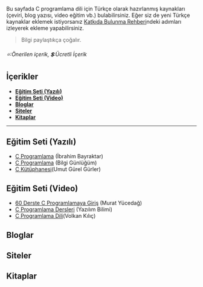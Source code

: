 Bu sayfada C programlama dili için Türkçe olarak hazırlanmış kaynakları (çeviri, blog yazısı, video eğitim vb.) bulabilirsiniz. 
Eğer siz de yeni Türkçe kaynaklar eklemek istiyorsanız [Katkıda Bulunma Rehberi](https://github.com/vimevim/turkce-C-kaynaklari/blob/main/katkida-bulunma-rehberi.md)ndeki adımları izleyerek ekleme yapabilirsiniz.
> Bilgi paylaştıkça çoğalır.
###### :star::Önerilen içerik,  :heavy_dollar_sign::Ücretli İçerik


## İçerikler
* **[Eğitim Seti (Yazılı)](#eğitim-seti-yazılı)**  
* **[Eğitim Seti (Video)](#eğitim-seti-video)**  
* **[Bloglar](#bloglar)**
* **[Siteler](#siteler)**
* **[Kitaplar](#kitaplar)**
  
- - -

## Eğitim Seti (Yazılı)
* [C Programlama](http://www.ibrahimbayraktar.net/p/c-programlama.html) (İbrahim Bayraktar)
* [C Programlama](https://www.bilgigunlugum.net/prog/cprog/c_proggiris) (Bilgi Günlüğüm)
* [C Kütüphanesi](http://www.ckutuphanesi.com/)(Umut Gürel Gürler)



## Eğitim Seti (Video)
* [60 Derste C Programlamaya Giriş](https://www.youtube.com/playlist?list=PLKnjBHu2xXNP-E_TjR-g5Tslm6dW4UH_3) (Murat Yücedağ)
* [C Programlama Dersleri](https://www.youtube.com/playlist?list=PLIHume2cwmHdFsJRo5oYG7yQ4NyUx43ql) (Yazılım Bilimi)
* [C Programlama Dili](https://www.youtube.com/playlist?list=PLfzhcDNz4tlXOvEE7z_u3gEqFO3nwIZ5i)(Volkan Kılıç)
## Bloglar

## Siteler

## Kitaplar
